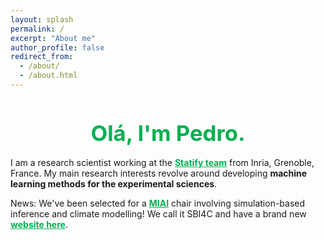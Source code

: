 ```yaml
---
layout: splash
permalink: /
excerpt: "About me"
author_profile: false
redirect_from: 
  - /about/
  - /about.html
---
```


<h1 style="color:#00b050; text-align: center; font-size:26pt; margin-bottom:0.5em" >Olá, I'm Pedro.</h1>

I am a research scientist working at the <a href="https://team.inria.fr/statify/" style="color:#00b050; font-weight:bold;" target="_blank">Statify team</a> from Inria, Grenoble, France. My main research interests revolve around developing <span style="font-weight:bold">machine learning methods for the experimental sciences</span>.  

News: We've been selected for a <a href="https://miai-cluster.univ-grenoble-alpes.fr/en/" style="color:#00b050; font-weight:bold;" target="_blank">MIAI</a> chair involving simulation-based inference and climate modelling! We call it SBI4C and have a brand new <a href="https://sbi4c.inria.fr/" style="color:#00b050; font-weight:bold;" target="_blank">website here</a>.